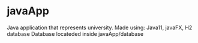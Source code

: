 # javaApp
Java application that represents university.
Made using: Java11, javaFX, H2 database
Database locateded inside javaApp/database
